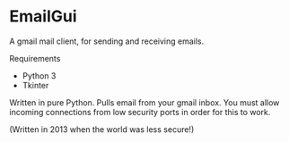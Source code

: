 # EmailGui
A gmail mail client, for sending and receiving emails.

Requirements 
  - Python 3
  - Tkinter
  
Written in pure Python. 
Pulls email from your gmail inbox.
You must allow incoming connections from low security ports in order for this to work.

(Written in 2013 when the world was less secure!)
